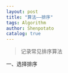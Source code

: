 ```yaml
---
layout: post
title: "算法——排序"
tags: Algorithm
author: Shenpotato
catalog: true
---
```




> 记录常见排序算法



一、选择排序



